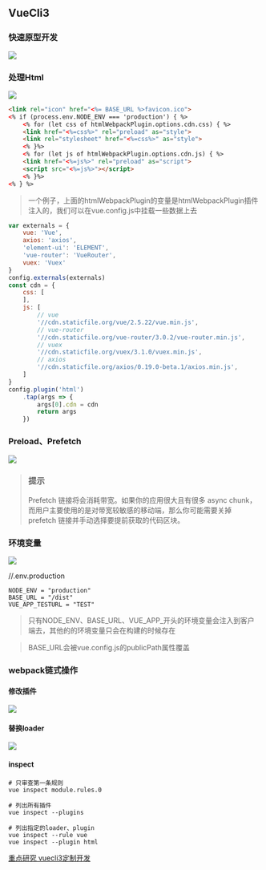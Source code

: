 ## VueCli3

### 快速原型开发

![](http://dev.biubiupiu.cn/20191115204910.png)

### 处理Html

![](http://dev.biubiupiu.cn/20191115205230.png)

````html
<link rel="icon" href="<%= BASE_URL %>favicon.ico">
<% if (process.env.NODE_ENV === 'production') { %>
    <% for (let css of htmlWebpackPlugin.options.cdn.css) { %>
    <link href="<%=css%>" rel="preload" as="style">
    <link rel="stylesheet" href="<%=css%>" as="style">
    <% }%>
    <% for (let js of htmlWebpackPlugin.options.cdn.js) { %>
    <link href="<%=js%>" rel="preload" as="script">
    <script src="<%=js%>"></script>
    <% }%>
<% } %>
````

> 一个例子，上面的htmlWebpackPlugin的变量是htmlWebpackPlugin插件注入的，我们可以在vue.config.js中挂载一些数据上去

````javascript
var externals = {
    vue: 'Vue',
    axios: 'axios',
    'element-ui': 'ELEMENT',
    'vue-router': 'VueRouter',
    vuex: 'Vuex'
}
config.externals(externals)
const cdn = {
    css: [
    ],
    js: [
        // vue
        '//cdn.staticfile.org/vue/2.5.22/vue.min.js',
        // vue-router
        '//cdn.staticfile.org/vue-router/3.0.2/vue-router.min.js',
        // vuex
        '//cdn.staticfile.org/vuex/3.1.0/vuex.min.js',
        // axios
        '//cdn.staticfile.org/axios/0.19.0-beta.1/axios.min.js',
    ]
}
config.plugin('html')
    .tap(args => {
        args[0].cdn = cdn
        return args
    })

````

### Preload、Prefetch

![](http://dev.biubiupiu.cn/20191115205610.png)

> ### 提示
> Prefetch 链接将会消耗带宽。如果你的应用很大且有很多 async chunk，而用户主要使用的是对带宽较敏感的移动端，那么你可能需要关掉 prefetch 链接并手动选择要提前获取的代码区块。

### 环境变量

![](http://dev.biubiupiu.cn/20191115210547.png)

//.env.production
````
NODE_ENV = "production"
BASE_URL = "/dist"
VUE_APP_TESTURL = "TEST"
````
> 只有NODE_ENV、BASE_URL、VUE_APP_开头的环境变量会注入到客户端去，其他的的环境变量只会在构建的时候存在

> BASE_URL会被vue.config.js的publicPath属性覆盖

### webpack链式操作

#### 修改插件

![](http://dev.biubiupiu.cn/20191115210936.png)

#### 替换loader

![](http://dev.biubiupiu.cn/20191115210957.png)

#### inspect

````
# 只审查第一条规则
vue inspect module.rules.0

# 列出所有插件
vue inspect --plugins

# 列出指定的loader、plugin
vue inspect --rule vue
vue inspect --plugin html
````


[重点研究 vuecli3定制开发](https://juejin.im/post/5c4a6fcd518825469414e062)